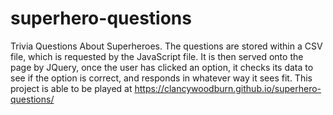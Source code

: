 # superhero-questions
Trivia Questions About Superheroes. The questions are stored within a CSV file, which is requested by the JavaScript file. It is then served onto the page by JQuery, once the user has clicked an option, it checks its data to see if the option is correct, and responds in whatever way it sees fit. This project is able to be played at https://clancywoodburn.github.io/superhero-questions/
